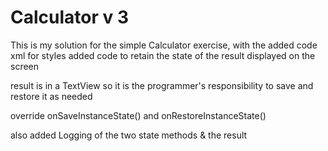 # Calculator v 3

This is my solution for the simple Calculator exercise, with the
added code xml for styles
added code to retain the state of the result displayed on the screen

result is in a TextView so it is the programmer's responsibility to save
and restore it as needed

override 
onSaveInstanceState()
and
onRestoreInstanceState()

also
added Logging of the two state methods & the result
